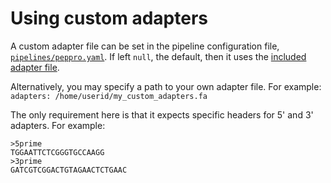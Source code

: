 # Using custom adapters

A custom adapter file can be set in the pipeline configuration file, [`pipelines/peppro.yaml`](https://github.com/databio/peppro/blob/master/pipelines/peppro.yaml).  If left `null`, the default, then it uses the [included adapter file](https://github.com/databio/peppro/blob/master/tools/adapter.fa).

Alternatively, you may specify a path to your own adapter file.
For example: `adapters: /home/userid/my_custom_adapters.fa`

The only requirement here is that it expects specific headers for 5' and 3' adapters.
For example:
```
>5prime
TGGAATTCTCGGGTGCCAAGG
>3prime
GATCGTCGGACTGTAGAACTCTGAAC
```
